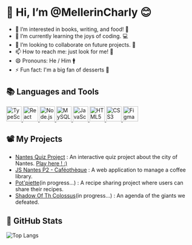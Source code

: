# 👋 Hi, I’m @MellerinCharly 😊

- 👀 I’m interested in books, writing, and food! 📘
- 🌱 I’m currently learning the joys of coding. 💻
- 💞️ I’m looking to collaborate on future projects. 🤲
- 📫 How to reach me: just look for me! 🧐
- 😄 Pronouns: He / Him 🚹
- ⚡ Fun fact: I'm a big fan of desserts 🍰  

## 📚 Languages and Tools 

<p>
  <a href="https://www.typescriptlang.org/">
    <img src="https://i.ibb.co/j3drXZQ/typescript.png" width="40" height="40" alt="TypeScript">
  </a>
  <a href="https://reactjs.org/">
    <img src="https://i.ibb.co/Nmb8Scp/react.png" width="40" height="40" alt="React">
  </a>
  <a href="https://nodejs.org/">
    <img src="https://i.ibb.co/bXmkJK7/nodejs.png" width="40" height="40" alt="Node.js">
  </a>
  <a href="https://www.mysql.com/">
    <img src="https://i.ibb.co/jGSSTNt/mysql.png" width="40" height="40" alt="MySQL">
  </a>
  <a href="https://developer.mozilla.org/en-US/docs/Web/JavaScript">
    <img src="https://i.ibb.co/JkHJvx7/js.png" width="40" height="40" alt="JavaScript">
  </a>
  <a href="https://developer.mozilla.org/en-US/docs/Web/HTML">
    <img src="https://i.ibb.co/ZggtwDv/html-5.png" width="40" height="40" alt="HTML5">
  </a>
  <a href="https://developer.mozilla.org/en-US/docs/Web/CSS">
    <img src="https://i.ibb.co/PGKQyyN/css-3.png" width="40" height="40" alt="CSS3">
  </a>
  <a href="https://www.figma.com/">
    <img src="https://i.ibb.co/kq9WHnN/figma.png" width="40" height="40" alt="Figma">
  </a>
</p>  

## 📽️ My Projects 

- [Nantes Quiz Project](https://github.com/MellerinCharly/projet-quiz-nantes) : An interactive quiz project about the city of Nantes. [Play here ! :)](https://mellerincharly.github.io/projet-quiz-nantes/)
- [JS Nantes P2 - Caféothèque](https://github.com/WildCodeSchool-2024-09/JS-Nantes-P2-Cafeotheque) : A web application to manage a coffee library.
- [Pot'piette](https://github.com/WildCodeSchool-2024-09/JS-Nantes-CSS117-P3_Pot-piette)(in progress...) : A recipe sharing project where users can share their recipes.
- [Shadow Of Th Colossus](https://github.com/MellerinCharly/Shadow-Of-The-Colosus)(in progress...) : An agenda of the giants we defeated. 




## 🚀 GitHub Stats 

![Top Langs](https://github-readme-stats.vercel.app/api/top-langs/?username=MellerinCharly&layout=compact&theme=radical)




<!---
MellerinCharly/MellerinCharly is a ✨ special ✨ repository because its `README.md` (this file) appears on your GitHub profile.
You can click the Preview link to take a look at your changes.
--->
